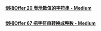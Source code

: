 **[剑指Offer 20 表示数值的字符串 - Medium ](https://leetcode-cn.com/problems/biao-shi-shu-zhi-de-zi-fu-chuan-lcof/)**

```java
```





**[剑指Offer 67 把字符串转换成整数 - Medium](https://leetcode-cn.com/problems/ba-zi-fu-chuan-zhuan-huan-cheng-zheng-shu-lcof/)**

```java
```





